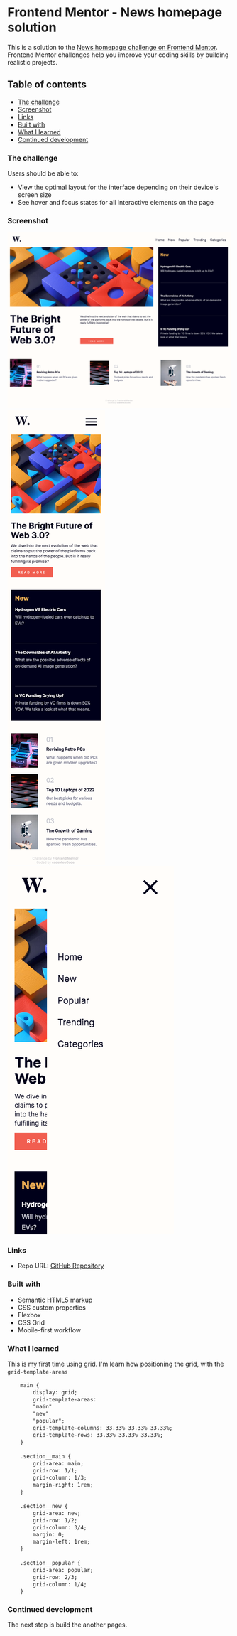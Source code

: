 # Frontend Mentor - News homepage solution

This is a solution to the [News homepage challenge on Frontend Mentor](https://www.frontendmentor.io/challenges/news-homepage-H6SWTa1MFl). Frontend Mentor challenges help you improve your coding skills by building realistic projects. 

## Table of contents

  - [The challenge](#the-challenge)
  - [Screenshot](#screenshot)
  - [Links](#links)
  - [Built with](#built-with)
  - [What I learned](#what-i-learned)
  - [Continued development](#continued-development)



### The challenge

Users should be able to:

- View the optimal layout for the interface depending on their device's screen size
- See hover and focus states for all interactive elements on the page

### Screenshot

![desktop version screenshot](https://github.com/cadeMeuCode/newshomepage/blob/main/screenshots/mySolution--desktop.png?raw=true "Desktop")  
![mobile version screenshot](https://github.com/cadeMeuCode/newshomepage/blob/main/screenshots/mySolution--mobile.png?raw=true "Mobile")  
![mobile menu screenshot](https://github.com/cadeMeuCode/newshomepage/blob/main/screenshots/mySolution__menu--mobile.png?raw=true "Mobile menu")  



### Links

- Repo URL: [GitHub Repository](https://github.com/cadeMeuCode/newshomepage)


### Built with

- Semantic HTML5 markup
- CSS custom properties
- Flexbox
- CSS Grid
- Mobile-first workflow


### What I learned

This is my first time using grid. I'm learn how positioning the grid, with the `grid-template-areas`  

```
    main {
        display: grid;
        grid-template-areas: 
        "main"
        "new"
        "popular";
        grid-template-columns: 33.33% 33.33% 33.33%;
        grid-template-rows: 33.33% 33.33% 33.33%;
    }

    .section__main {
        grid-area: main;
        grid-row: 1/1;
        grid-column: 1/3;
        margin-right: 1rem;
    }

    .section__new {
        grid-area: new;
        grid-row: 1/2;
        grid-column: 3/4;
        margin: 0;
        margin-left: 1rem;
    }

    .section__popular {
        grid-area: popular;
        grid-row: 2/3;
        grid-column: 1/4;
    }

```

### Continued development

The next step is build the another pages.


